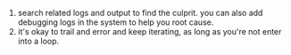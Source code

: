 1. search related logs and output to find the culprit. you can also add debugging logs in the system to help you root cause.
2. it's okay to trail and error and keep iterating, as long as you're not enter into a loop.